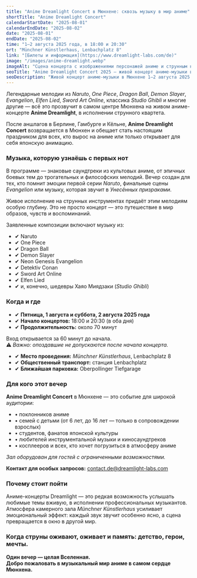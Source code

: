 ```yaml
---
title: "Anime Dreamlight Concert в Мюнхене: сквозь музыку в мир аниме"
shortTitle: "Anime Dreamlight Concert"
calendarStartDate: "2025-08-01"
calendarEndDate: "2025-08-02"
date: "2025-08-01"
endDate: "2025-08-02"
time: "1–2 августа 2025 года, в 18:00 и 20:30"
ort: "Münchner Künstlerhaus, Lenbachplatz 8"
link: "[Билеты и информация](https://www.dreamlight-labs.com/de)"
image: "/images/anime-dreamlight.webp"
imageAlt: "Сцена концерта с изображениями персонажей аниме и струнным квартетом"
seoTitle: "Anime Dreamlight Concert 2025 — живой концерт аниме-музыки в Мюнхене"
seoDescription: "Живой концерт аниме-музыки в Мюнхене 1–2 августа 2025: Naruto, One Piece, Dragon Ball, Studio Ghibli и другие хиты — в исполнении струнного квартета."
---
```


Легендарные мелодии из *Naruto*, *One Piece*, *Dragon Ball*, *Demon Slayer*, *Evangelion*, *Elfen Lied*, *Sword Art Online*, классика *Studio Ghibli* и многие другие — всё это прозвучит в самом центре Мюнхена на живом аниме-концерте **Anime Dreamlight**, в исполнении струнного квартета.

После аншлагов в Берлине, Гамбурге и Кёльне, **Anime Dreamlight Concert** возвращается в Мюнхен и обещает стать настоящим праздником для всех, кто вырос на аниме или только открывает для себя японскую анимацию.


### Музыка, которую узнаёшь с первых нот

В программе — знаковые саундтреки из культовых аниме, от эпичных боевых тем до трогательных и философских мелодий. Вечер создан для тех, кто помнит эмоции первой серии *Naruto*, финальные сцены *Evangelion* или музыку, которая звучит в *Унесённых призраками*.

Живое исполнение на струнных инструментах придаёт этим мелодиям особую глубину. Это не просто концерт — это путешествие в мир образов, чувств и воспоминаний.

Заявленные композиции включают музыку из:

- ✔ Naruto  
- ✔ One Piece  
- ✔ Dragon Ball  
- ✔ Demon Slayer  
- ✔ Neon Genesis Evangelion  
- ✔ Detektiv Conan  
- ✔ Sword Art Online  
- ✔ Elfen Lied  
- ✔ и, конечно, шедевры Хаяо Миядзаки (*Studio Ghibli*)


### Когда и где

- ✔ **Пятница, 1 августа и суббота, 2 августа 2025 года**  
- ✔ **Начало концертов:** 18:00 и 20:30 (в оба дня)  
- ✔ **Продолжительность:** около 70 минут

Вход открывается за 60 минут до начала.  
⚠️ *Важно: опоздавшие не допускаются после начала концерта.*

- ✔ **Место проведения:** *Münchner Künstlerhaus*, Lenbachplatz 8  
- ✔ **Общественный транспорт:** станция Lenbachplatz  
- ✔ **Ближайшая парковка:** Oberpollinger Tiefgarage

### Для кого этот вечер

**Anime Dreamlight Concert** в Мюнхене — это событие для широкой аудитории:

- • поклонников аниме  
- • семей с детьми (от 6 лет, до 16 лет — только в сопровождении взрослых)  
- • студентов, фанатов японской культуры  
- • любителей инструментальной музыки и киносаундтреков  
- • косплееров и всех, кто хочет погрузиться в атмосферу аниме

_Зал оборудован для гостей с ограниченными возможностями._ 

**Контакт для особых запросов:** [contact.de@dreamlight-labs.com](mailto:contact.de@dreamlight-labs.com)

### Почему стоит пойти

Аниме-концерты Dreamlight — это редкая возможность услышать любимые темы вживую, в исполнении профессиональных музыкантов. Атмосфера камерного зала *Münchner Künstlerhaus* усиливает эмоциональный эффект: каждый звук звучит особенно ясно, а сцена превращается в окно в другой мир.

### Когда струны оживают, оживает и память: детство, герои, мечты.  
**Один вечер — целая Вселенная.**  
**Добро пожаловать в музыкальный мир аниме в самом сердце Мюнхена.**
